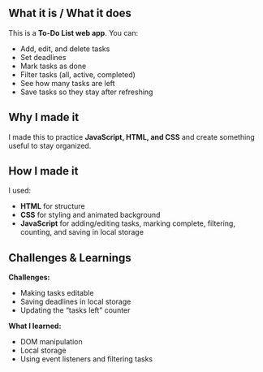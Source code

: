 ## What it is / What it does
This is a **To-Do List web app**. You can:

- Add, edit, and delete tasks  
- Set deadlines  
- Mark tasks as done  
- Filter tasks (all, active, completed)  
- See how many tasks are left  
- Save tasks so they stay after refreshing  

## Why I made it
I made this to practice **JavaScript, HTML, and CSS** and create something useful to stay organized.

## How I made it
I used:  

- **HTML** for structure  
- **CSS** for styling and animated background  
- **JavaScript** for adding/editing tasks, marking complete, filtering, counting, and saving in local storage  

## Challenges & Learnings
**Challenges:**  

- Making tasks editable  
- Saving deadlines in local storage  
- Updating the “tasks left” counter  

**What I learned:**  

- DOM manipulation  
- Local storage  
- Using event listeners and filtering tasks
